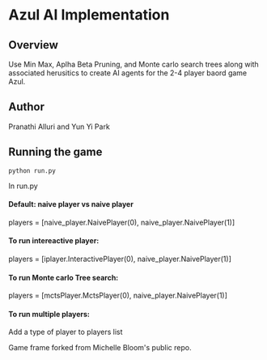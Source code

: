 # Azul AI Implementation

## Overview 
Use Min Max, Aplha Beta Pruning, and Monte carlo search trees along with associated herusitics to create AI agents for the 2-4 player baord game Azul. 

## Author
Pranathi Alluri and Yun Yi Park

## Running the game
```console
python run.py
```
In run.py 
#### Default: naive player vs naive player
players = [naive_player.NaivePlayer(0), naive_player.NaivePlayer(1)]
#### To run intereactive player: 
players = [iplayer.InteractivePlayer(0), naive_player.NaivePlayer(1)]
#### To run Monte carlo Tree search:
players = [mctsPlayer.MctsPlayer(0), naive_player.NaivePlayer(1)]
#### To run multiple players:
Add a type of player to players list

Game frame forked from Michelle Bloom's public repo. 
